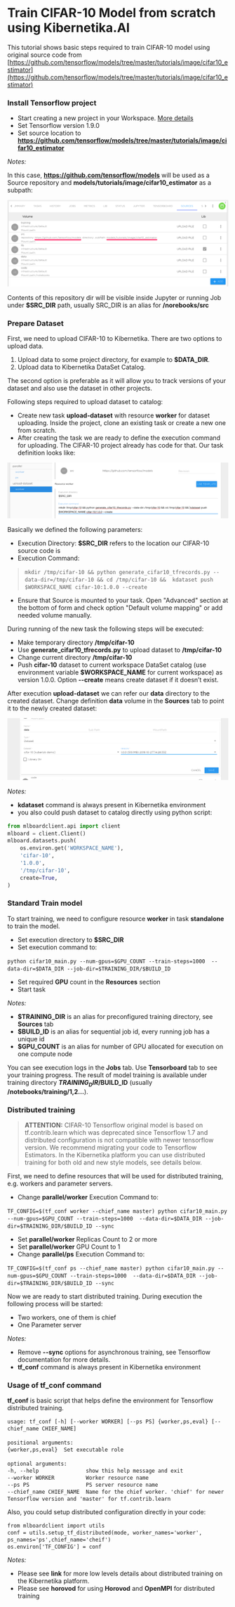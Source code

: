 # Train CIFAR-10 Model from scratch using Kibernetika.AI

This tutorial shows basic steps required to train CIFAR-10 model using original source code from [https://github.com/tensorflow/models/tree/master/tutorials/image/cifar10_estimator](https://github.com/tensorflow/models/tree/master/tutorials/image/cifar10_estimator)

### Install Tensorflow project

- Start creating a new project in your Workspace. [More details](../projects/create-new-project.md)
- Set Tensorflow version 1.9.0
- Set source location to __https://github.com/tensorflow/models/tree/master/tutorials/image/cifar10_estimator__

_Notes:_

In this case, __https://github.com/tensorflow/models__ will be used as a Source repository and __models/tutorials/image/cifar10_estimator__ as a subpath:

![](../img/cifar-10/cifar-3.png)

Contents of this repository dir will be visible inside Jupyter or running Job under __$SRC_DIR__ path, usually SRC_DIR is an alias for __/norebooks/src__

### Prepare Dataset

First, we need to upload CIFAR-10 to Kibernetika. There are two options to upload data.

1. Upload data to some project directory, for example to __$DATA_DIR__.
2. Upload data to Kibernetika DataSet Catalog.

The second option is preferable as it will allow you to track versions of your dataset and also use the dataset in other projects.

Following steps required to upload dataset to catalog:

- Create new task __upload-dataset__ with resource __worker__ for dataset uploading. Inside the project, clone an existing task or create a new one from scratch.
- After creating the task we are ready to define the execution command for uploading. The CIFAR-10 project already has code for that. Our task definition looks like:

>
![](../img/cifar-10/cifar-1.png)

Basically we defined the following parameters:

- Execution Directory: __$SRC_DIR__ refers to the location our CIFAR-10 source code is
- Execution Command:
> ```mkdir /tmp/cifar-10 && python generate_cifar10_tfrecords.py --data-dir=/tmp/cifar-10 && cd /tmp/cifar-10 &&  kdataset push $WORKSPACE_NAME cifar-10:1.0.0 --create```
- Ensure that Source is mounted to your task. Open "Advanced" section at the bottom of form and check option "Default volume mapping" or add needed volume manually.

During running of the new task the following steps will be executed:

- Make temporary directory __/tmp/cifar-10__
- Use __generate_cifar10_tfrecords.py__ to upload dataset to __/tmp/cifar-10__
- Change current directory __/tmp/cifar-10__
- Push __cifar-10__ dataset to current workspace DataSet catalog (use environment variable __$WORKSPACE_NAME__ for current workspace) as version 1.0.0. Option __--create__ means create dataset if it doesn’t exist.

After execution __upload-dataset__  we can refer our __data__ directory to the created dataset. Change definition __data__ volume in the __Sources__ tab to point it to the newly created dataset:

![](../img/cifar-10/cifar-2.png)

_Notes:_

* __kdataset__ command is always present in Kibernetika environment
* you also could push dataset to catalog directly using python script:

```python
from mlboardclient.api import client
mlboard = client.Client()
mlboard.datasets.push(
    os.environ.get('WORKSPACE_NAME'),
    'cifar-10',
    '1.0.0',
    '/tmp/cifar-10',
    create=True,
)
```

### Standard Train model

To start training, we need to configure resource __worker__ in task __standalone__ to train the model.

* Set execution directory to __$SRC_DIR__
* Set execution command to:
>
```python cifar10_main.py --num-gpus=$GPU_COUNT --train-steps=1000  --data-dir=$DATA_DIR --job-dir=$TRAINING_DIR/$BUILD_ID```
* Set required __GPU__ count in the __Resources__ section
* Start task

_Notes:_

* __$TRAINING_DIR__ is an alias for preconfigured training directory, see __Sources__ tab
* __$BUILD_ID__ is an alias for sequential job id, every running job has a unique id
* __$GPU_COUNT__ is an alias for number of GPU allocated for execution on one compute node

You can see execution logs in the __Jobs__ tab. Use __Tensorboard__ tab to see your training progress. The result of model training is available under training directory __$TRAINING_DIR/$BUILD_ID__ (usually __/notebooks/training/1,2…__).

### Distributed training
> __ATTENTION:__ CIFAR-10 Tensorflow original model is based on tf.contrib.learn which was deprecated since Tensorflow 1.7 and distributed configuration is not compatible with newer tensorflow version. We recommend migrating your code to Tensorflow Estimators. In the Kibernetika platform you can use distributed training for both old and new style models, see details below.

First, we need to define resources that will be used for distributed training, e.g. workers and parameter servers.

* Change __parallel/worker__ Execution Command to:
>
```TF_CONFIG=$(tf_conf worker --chief_name master) python cifar10_main.py --num-gpus=$GPU_COUNT --train-steps=1000  --data-dir=$DATA_DIR --job-dir=$TRAINING_DIR/$BUILD_ID --sync```
* Set __parallel/worker__ Replicas Count to 2 or more
* Set __parallel/worker__ GPU Count to 1
* Change __parallel/ps__ Execution Command to:
>
```TF_CONFIG=$(tf_conf ps --chief_name master) python cifar10_main.py --num-gpus=$GPU_COUNT --train-steps=1000  --data-dir=$DATA_DIR --job-dir=$TRAINING_DIR/$BUILD_ID --sync```

Now we are ready to start distributed training. During execution the following process will be started:

* Two workers, one of them is chief
* One Parameter server

_Notes:_

* Remove __--sync__ options for asynchronous training, see Tensorflow documentation for more details.
* __tf_conf__ command is always present in Kibernetika environment

### Usage of __tf_conf__ command
__tf_conf__ is basic script that helps define the environment for Tensorflow distributed training.


```
usage: tf_conf [-h] [--worker WORKER] [--ps PS] {worker,ps,eval} [--chief_name CHIEF_NAME]

positional arguments:
{worker,ps,eval}  Set executable role

optional arguments:
-h, --help               show this help message and exit
--worker WORKER          Worker resource name
--ps PS                  PS server resource name
--chief_name CHIEF_NAME  Name for the chief worker. 'chief' for newer Tensorflow version and 'master' for tf.contrib.learn
```

Also, you could setup distributed configuration directly in your code:
```
from mlboardclient import utils
conf = utils.setup_tf_distributed(mode, worker_names='worker', ps_names='ps',chief_name='cheif')
os.environ['TF_CONFIG'] = conf
```

_Notes:_

* Please see __link__ for more low levels details about distributed training on the Kibernetika platform.
* Please see __horovod__ for using __Horovod__ and __OpenMPI__ for distributed training
